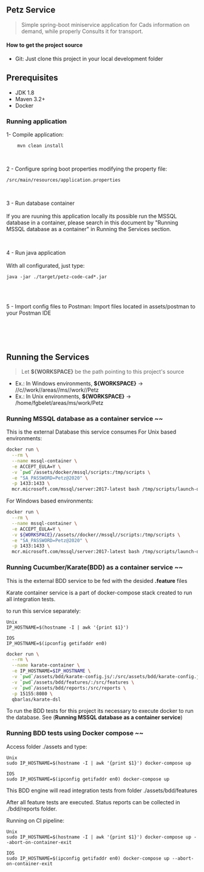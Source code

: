 ## Petz Service

> Simple spring-boot miniservice application for Cads information on demand, while properly Consults it for transport.

#### How to get the project source
- Git:
Just clone this project in your local development folder

## Prerequisites
- JDK 1.8
- Maven 3.2+
- Docker


### Running application

1- Compile application:

```
	mvn clean install
```

<br/>

2 - Configure spring boot properties modifying the property file:

```
/src/main/resources/application.properties
```

<br/>

3 -  Run database container
<br/><br/>
If you are ruuning this application locally its possible run the MSSQL database in a container, please search in this document by "Running MSSQL database as a container" in Running the Services section.

<br/>

4 - Run java application   
<br/>
With all configurated, just type:

```
java -jar ./target/petz-code-cad*.jar
```

<br/>
<br/>

5 - Import config files to Postman:
Import files located in assets/postman to your Postman IDE

<br/>
<br/>
<br/>


## Running the Services
> Let **${WORKSPACE}** be the path pointing to this project's source
  - Ex.: In Windows environments, **${WORKSPACE}** -> //c//work//areas//ms//work//Petz
  - Ex.: In Unix environments, **${WORKSPACE}** -> /home/fgbelet/areas/ms/work/Petz



### Running MSSQL database as a container service ~~
This is the external Database this service consumes 
For Unix based environments:

```bash
docker run \
  --rm \
  --name mssql-container \
  -e ACCEPT_EULA=Y \
  -v `pwd`/assets/docker/mssql/scripts:/tmp/scripts \
  -e "SA_PASSWORD=Petz@2020" \
  -p 1433:1433 \
  mcr.microsoft.com/mssql/server:2017-latest bash /tmp/scripts/launch-db.sh
```

For Windows based environments:

```bash
docker run \
  --rm \
  --name mssql-container \
  -e ACCEPT_EULA=Y \
  -v ${WORKSPACE}//assets//docker//mssql//scripts:/tmp/scripts \
  -e "SA_PASSWORD=Petz@2020" \
  -p 1433:1433 \
  mcr.microsoft.com/mssql/server:2017-latest bash /tmp/scripts/launch-db.sh
```



### Running Cucumber/Karate(BDD) as a container service ~~

This is the external BDD service to be fed  with the desided **.feature** files

Karate container service is a part of docker-compose stack created to run all integration tests.

to run this service separately:


```
Unix
IP_HOSTNAME=$(hostname -I | awk '{print $1}')
```
```
IOS
IP_HOSTNAME=$(ipconfig getifaddr en0)
```

```bash
docker run \
  --rm \
  --name karate-container \
  -e IP_HOSTNAME=$IP_HOSTNAME \
  -v `pwd`/assets/bdd/karate-config.js/:/src/assets/bdd/karate-config.js \
  -v `pwd`/assets/bdd/features/:/src/features \
  -v `pwd`/assets/bdd/reports:/src/reports \
  -p 15155:8080 \
  qbarlas/karate-dsl
```

To run the BDD tests for this project its necessary to execute docker to run the database. See (<b>Running MSSQL database as a container service</b>)



### Running BDD tests using Docker compose ~~

Access folder ./assets and type:

```
Unix
sudo IP_HOSTNAME=$(hostname -I | awk '{print $1}') docker-compose up
```
```
IOS
sudo IP_HOSTNAME=$(ipconfig getifaddr en0) docker-compose up
```

This BDD engine will read integration tests from folder ./assets/bdd/features

After all feature tests are executed. Status reports can be collected in ./bdd/reports folder.


Running on CI pipeline:

```
Unix
sudo IP_HOSTNAME=$(hostname -I | awk '{print $1}') docker-compose up --abort-on-container-exit
```
```
IOS
sudo IP_HOSTNAME=$(ipconfig getifaddr en0) docker-compose up --abort-on-container-exit
```

